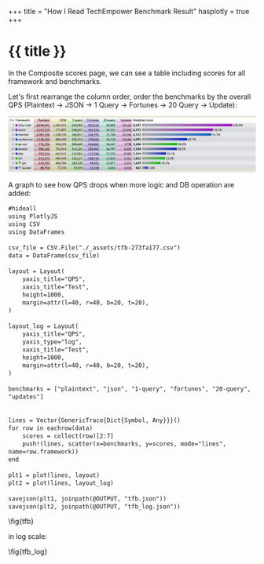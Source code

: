 +++
title = "How I Read TechEmpower Benchmark Result"
hasplotly = true
+++

# {{ title }}

In the Composite scores page, we can see a table including scores for all framework and benchmarks.


Let's first rearrange the column order, order the benchmarks by the overall QPS (Plaintext -> JSON -> 1 Query -> Fortunes -> 20 Query -> Update):

![](/assets/images/tfb.png)

A graph to see how QPS drops when more logic and DB operation are added: 


```julia:generateplots
#hideall
using PlotlyJS
using CSV
using DataFrames

csv_file = CSV.File("./_assets/tfb-273fa177.csv")
data = DataFrame(csv_file)

layout = Layout(
    yaxis_title="QPS", 
    xaxis_title="Test", 
    height=1000,
    margin=attr(l=40, r=40, b=20, t=20),
)

layout_log = Layout(
    yaxis_title="QPS", 
    yaxis_type="log",
    xaxis_title="Test", 
    height=1000,
    margin=attr(l=40, r=40, b=20, t=20),
)

benchmarks = ["plaintext", "json", "1-query", "fortunes", "20-query", "updates"]


lines = Vector{GenericTrace{Dict{Symbol, Any}}}()
for row in eachrow(data)
    scores = collect(row)[2:7]
    push!(lines, scatter(x=benchmarks, y=scores, mode="lines", name=row.framework))
end

plt1 = plot(lines, layout)
plt2 = plot(lines, layout_log)

savejson(plt1, joinpath(@OUTPUT, "tfb.json"))
savejson(plt2, joinpath(@OUTPUT, "tfb_log.json"))
```

\fig{tfb}

in log scale:

\fig{tfb_log}



